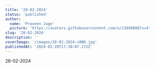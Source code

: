 ```yaml
---
title: '28-02-2024'
status: 'published'
author:
  name: 'Praveen Juge'
  picture: 'https://avatars.githubusercontent.com/u/13696888?v=4'
slug: '28-02-2024'
description: ''
coverImage: '/images/28-02-2024-c0ND.jpg'
publishedAt: '2024-02-28T17:38:07.172Z'
---
```


28-02-2024